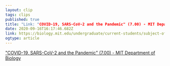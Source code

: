 ```yaml
---
layout: clip 
tags: clips 
published: true 
title: "Link: "COVID-19, SARS-CoV-2 and the Pandemic" (7.00) - MIT Department of Biology" 
date: 2020-09-16T16:17:46.682Z 
link: https://biology.mit.edu/undergraduate/current-students/subject-offerings/covid-19-sars-cov-2-and-the-pandemic/ 
ogtype: article 
---
```

["COVID-19, SARS-CoV-2 and the Pandemic" (7.00) - MIT Department of Biology](https://biology.mit.edu/undergraduate/current-students/subject-offerings/covid-19-sars-cov-2-and-the-pandemic/) 
